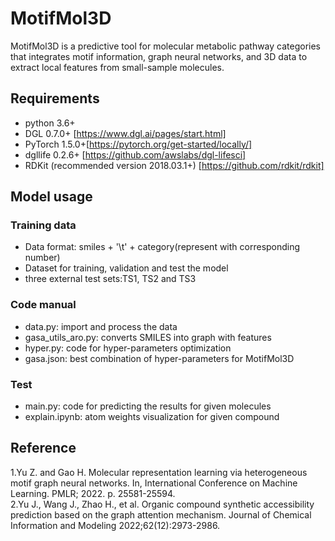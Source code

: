 # MotifMol3D
MotifMol3D is a predictive tool for molecular metabolic pathway categories that integrates motif information, graph neural networks, and 3D data to extract local features from small-sample molecules. <br/>

## Requirements
* python 3.6+ <br/>
* DGL 0.7.0+ [https://www.dgl.ai/pages/start.html]<br/>
* PyTorch 1.5.0+[https://pytorch.org/get-started/locally/]<br/>
* dgllife 0.2.6+ [https://github.com/awslabs/dgl-lifesci]<br/>
* RDKit (recommended version 2018.03.1+) [https://github.com/rdkit/rdkit]

## Model usage
### Training data
 * Data format: smiles + '\t' + category(represent with corresponding number)
 * Dataset for training, validation and test the model <br/>
 * three external test sets:TS1, TS2 and TS3 <br/>
 
### Code manual
 * data.py: import and process the data <br/>
 * gasa_utils_aro.py: converts SMILES into graph with features <br/>
 * hyper.py: code for hyper-parameters optimization <br/>
 * gasa.json: best combination of hyper-parameters for MotifMol3D <br/>

### Test
* main.py: code for predicting the results for given molecules <br/>
* explain.ipynb: atom weights visualization for given compound <br/>

## Reference
1.Yu Z. and Gao H. Molecular representation learning via heterogeneous motif graph neural networks. In, International Conference on Machine Learning. PMLR; 2022. p. 25581-25594.  
2.Yu J., Wang J., Zhao H., et al. Organic compound synthetic accessibility prediction based on the graph attention mechanism. Journal of Chemical Information and Modeling 2022;62(12):2973-2986.  
